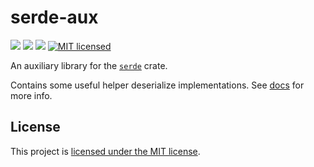# serde-aux
[![](https://meritbadge.herokuapp.com/serde-aux)](https://crates.io/crates/serde-aux) [![](https://travis-ci.org/vityafx/serde-aux.svg?branch=master)](https://travis-ci.org/vityafx/serde-aux) [![](https://docs.rs/serde-aux/badge.svg)](https://docs.rs/serde-aux)
[![MIT licensed](https://img.shields.io/badge/license-MIT-blue.svg)](./LICENSE)

An auxiliary library for the [`serde`](https://github.com/serde-rs/serde) crate.

Contains some useful helper deserialize implementations. See [docs](https://docs.rs/serde-aux) for more info.

## License

This project is [licensed under the MIT license](https://github.com/vityafx/serde-aux/blob/master/LICENSE).
